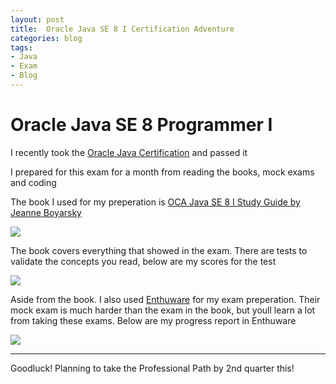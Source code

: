 ```yaml
---
layout: post
title:  Oracle Java SE 8 I Certification Adventure
categories: blog
tags:
- Java
- Exam
- Blog
---
```


<h1 id="heading1">Oracle Java SE 8 Programmer I</h1>

<p>I recently took the <a target="_blank" href="https://education.oracle.com/pls/web_prod-plq-dad/db_pages.getpage?page_id=5001&get_params=p_exam_id:1Z0-808">Oracle Java Certification</a> and passed it</p>

<p>I prepared for this exam for a month from reading the books, mock exams and coding</p>

<p>The book I used for my preperation is <a href="https://www.wiley.com/WileyCDA/WileyTitle/productCd-1118957407,miniSiteCd-SYBEX.html" target="_blank">OCA Java SE 8 I Study Guide by Jeanne Boyarsky</a><p>
<img class="img-responsive" src="https://lh3.googleusercontent.com/_B0GP4ubbTv6eoyM_oUFF55obRDH2X8WazZ-hFo_H2VihwQbuMcWNwY1yFts1e3AwpgMUxI3mtCekHGnPVQ6MlVJAwPEIB_IIArOxURC4g3CHWQNrWHBiHa0ukvCgofibM4zPJ79OVGXgarjyQUPo2vm61fSQxyC9BJtJaz9dJrIXGd-ohW2cN5PHjBM51wdZmfg7gCHUbhJBYP-bWmJrzk3so7Pvj9zSamlHoKpwZWikxxCFajacd3faJxifno3QobG_z4VNgBbfvdsPS_f1B-KMQgxZcskICxVLgw-VBk4jznVoYVz787siiyTF_PwkV51MfiJMPsaoqbvW7dGz5hkK2xYXmZZd-Z0HjdPH7JJxbISWq8XMFtma1Za_DttoAjUNLIALDiu8aAgT_QVt2c78O1RJTxevhqSGjx6LabycHFwfeA12gaPdCCjKItfrWYTkkN-LluJNAe32QSaYG-6GYHE8RgaxhjfKEWF-lNsSbdXy4wYuBGpJ36VF4yHNB84vAApyD56oeMYu1B3JJO02E-TXLqy8_PqYNIudes6qDIGeCsaJTatltyot1Eo5x6dVeF1Jytbdw0bKSt-LLGQmPthR8dgmAxT7wE=w380-h249-no" />

<p>The book covers everything that showed in the exam. There are tests to validate the concepts you read, below are my scores for the test</p>
<img class="img-responsive" src="https://lh3.googleusercontent.com/7t06JMrf6jj8bInY-7M0mK89hVfZ0NsSC06tskQNg_8gZe3tM0dQrc5UYlwR8hStqu2PP2b3cH-EAHHo_jKM60rxSenmQV0lqisdVpQ7YKoklVR0BYxBxx9iqqRowIxDseAfNyn5McjKiDTSCMAMlNYPYroI2f1yVjjoHbKIVE7Hz3PUhefJafBPaMBNfwlh5HB1tzWS82gPpGDddOFQ99SrCxw5Ml6MOMeUTaoO5TVX1OcxGmeJAsiRE-h6HzdgcQc66JUPP7V4B00QDq0jzdC2jVe-67LiPQ5GsjztLjdjXceKuxGDdWGN69_90NHVsN60OQQ9aOaKmmYLuHFee4ZFXWTUjR06mzx1Mwtwr0N5kZA9v9sINNohfv-HyxJXvhZkZTJj1z3PQ9w-ksGW0WSvr_WXkhK9ZePZlnaTs8mZ8wjINZwPQZPwleSakbo9ttKc18_qQojCrLuvxbXmZLbzDnioZNRQFHj3REFOc4ARqziCK71d-bHz-xNGq4SuB-lIly3YS6yz_3gm7HkuNaaUa-qWVIXcBqACrNj_BfPjvFZuruw0VIWv5xDafOqmCpPVzMSLfa7kltcJHBTHdpUy7OY9vthsE-mEMYI=w1496-h976-no" />

<p>Aside from the book. I also used <a href="http://enthuware.com/index.php/mock-exams/oracle-certified-associate/java-oca-certification-8" target="_blank">Enthuware</a> for my exam preperation. Their mock exam is much harder than the exam in the book, but youll learn a lot from taking these exams. Below are my progress report in Enthuware</p>

<img class="img-responsive" src="https://lh3.googleusercontent.com/1N4xYicN5MVW39A1fVP0GicBr2oP2eMHk3WRpQs4bRIjuZwGssBA877AnsELzuzT47qFkPB2idHNCwUAG5-3qIV1nw4cPhL_zkGxQ-_2jqyVDWAMEbIfw5q603FVWs1zgyK4n250STYiN_L9GZE0AShNjpzc1aisV6kj-o5w0UpvrjhtWsFYy60s9a2gfz05QldUZyPYOSrV3jy2LfZcZEVBhpPzI_v1rHcrduDqiVlA1_Y_hHjqeE29Xu3JqGBFdc_EUp85EIDzjeXfbCYihwRsugrVXNMPXrxNqe9Wj_JuRzeU5bW9KfB8c-mrQB4RXeRMiolLd-b43BErCxxXMPVPGroa_S5gP-F7-7D--ROtnpGEkpvgLCaHRk4aqQX4CiFIwNKsqjl_ID2ZRqUS61yZqcVDnaiuxsWIciuqY7EZKICeAwTCld7geHBIXuwMxFKnQ0FBf6lVuFlDwjC-ybN4BAgNAYk3SWofvM8Ryc5b9GlPDLFuYnTNQKTrsy9zQdQa0PIBeU89UERbZT5_nFJ0OAe0j1tpdKWxv3XqMY28IOBoP14G-huExn2ugZZyWHJ3i5gIZMAmg0ghIi_l2PrL99R5nl5_dFerkvk=w2594-h1524-no">

<hr/>

<p>Goodluck! Planning to take the Professional Path by 2nd quarter this!</p>
